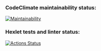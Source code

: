 ### CodeClimate maintainability status:
[![Maintainability](https://api.codeclimate.com/v1/badges/957eaa8f4c9bf512f392/maintainability)](https://codeclimate.com/github/DDBull/java-project-lvl1/maintainability)

### Hexlet tests and linter status:
[![Actions Status](https://github.com/DDBull/java-project-lvl1/workflows/hexlet-check/badge.svg)](https://github.com/DDBull/java-project-lvl1/actions)
